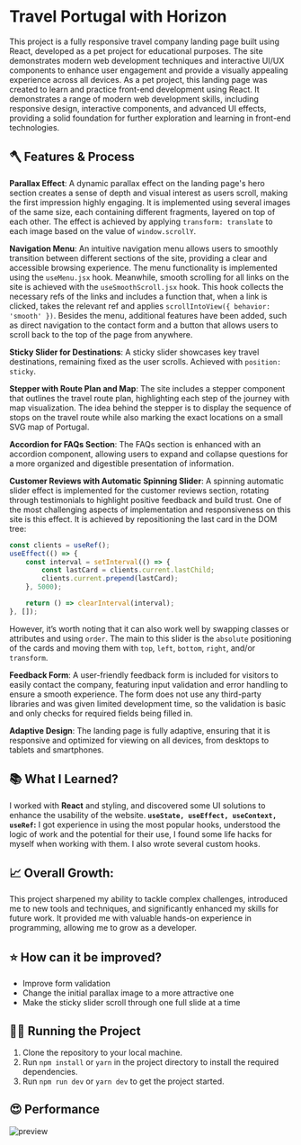 # Travel Portugal with Horizon

This project is a fully responsive travel company landing page built using React, developed as a pet project for educational purposes. The site demonstrates modern web development techniques and interactive UI/UX components to enhance user engagement and provide a visually appealing experience across all devices.
As a pet project, this landing page was created to learn and practice front-end development using React. It demonstrates a range of modern web development skills, including responsive design, interactive components, and advanced UI effects, providing a solid foundation for further exploration and learning in front-end technologies.

## 🪓 Features & Process

**Parallax Effect**: A dynamic parallax effect on the landing page's hero section creates a sense of depth and visual interest as users scroll, making the first impression highly engaging.
It is implemented using several images of the same size, each containing different fragments, layered on top of each other. The effect is achieved by applying `transform: translate` to each image based on the value of `window.scrollY`.

**Navigation Menu**: An intuitive navigation menu allows users to smoothly transition between different sections of the site, providing a clear and accessible browsing experience.
The menu functionality is implemented using the `useMenu.jsx` hook. Meanwhile, smooth scrolling for all links on the site is achieved with the `useSmoothScroll.jsx` hook. This hook collects the necessary refs of the links and includes a function that, when a link is clicked, takes the relevant ref and applies `scrollIntoView({ behavior: 'smooth' })`. Besides the menu, additional features have been added, such as direct navigation to the contact form and a button that allows users to scroll back to the top of the page from anywhere.

**Sticky Slider for Destinations**: A sticky slider showcases key travel destinations, remaining fixed as the user scrolls.
Achieved with `position: sticky`.

**Stepper with Route Plan and Map**: The site includes a stepper component that outlines the travel route plan, highlighting each step of the journey with map visualization.
The idea behind the stepper is to display the sequence of stops on the travel route while also marking the exact locations on a small SVG map of Portugal.

**Accordion for FAQs Section**: The FAQs section is enhanced with an accordion component, allowing users to expand and collapse questions for a more organized and digestible presentation of information.

**Customer Reviews with Automatic Spinning Slider**: A spinning automatic slider effect is implemented for the customer reviews section, rotating through testimonials to highlight positive feedback and build trust.
One of the most challenging aspects of implementation and responsiveness on this site is this effect. It is achieved by repositioning the last card in the DOM tree:

```javascript
const clients = useRef();
useEffect(() => {
    const interval = setInterval(() => {
        const lastCard = clients.current.lastChild;
        clients.current.prepend(lastCard);
    }, 5000);

    return () => clearInterval(interval);
}, []);
```

However, it’s worth noting that it can also work well by swapping classes or attributes and using `order`. The main to this slider is the `absolute` positioning of the cards and moving them with `top`, `left`, `bottom`, `right`, and/or `transform`.

**Feedback Form**: A user-friendly feedback form is included for visitors to easily contact the company, featuring input validation and error handling to ensure a smooth experience.
The form does not use any third-party libraries and was given limited development time, so the validation is basic and only checks for required fields being filled in.

**Adaptive Design**: The landing page is fully adaptive, ensuring that it is responsive and optimized for viewing on all devices, from desktops to tablets and smartphones.

## 📚 What I Learned?

I worked with **React** and styling, and discovered some UI solutions to enhance the usability of the website.
**`useState, useEffect, useContext, useRef`:** I got experience in using the most popular hooks, understood the logic of work and the potential for their use, I found some life hacks for myself when working with them. I also wrote several custom hooks.

## 📈 Overall Growth:

This project sharpened my ability to tackle complex challenges, introduced me to new tools and techniques, and significantly enhanced my skills for future work. It provided me with valuable hands-on experience in programming, allowing me to grow as a developer.

## ⭐ How can it be improved?

-   Improve form validation
-   Change the initial parallax image to a more attractive one
-   Make the sticky slider scroll through one full slide at a time

## 🏃‍♂️ Running the Project

1. Clone the repository to your local machine.
2. Run `npm install` or `yarn` in the project directory to install the required dependencies.
3. Run `npm run dev` or `yarn dev` to get the project started.

## 😍 Performance

![preview](public/preview/full-website.jpeg)
